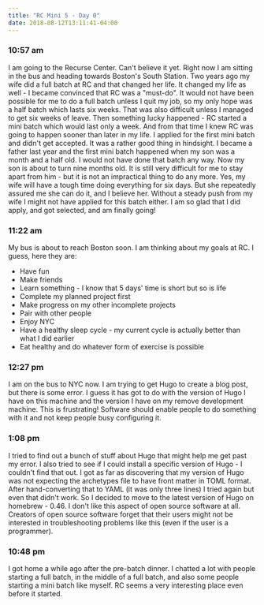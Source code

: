```yaml
---
title: "RC Mini 5 - Day 0"
date: 2018-08-12T13:11:41-04:00
---
```


### 10:57 am
I am going to the Recurse Center. Can't believe it yet. Right now I am sitting in the bus and heading towards Boston's South Station.
Two years ago my wife did a full batch at RC and that changed her life. It changed my life as well - I became convinced that RC was a "must-do".
It would not have been possible for me to do a full batch unless I quit my job, so my only hope was a half batch which lasts six weeks. That was also difficult unless I managed to get six weeks of leave. Then something lucky happened - RC started a mini batch which would last only a week. And from that time I knew RC was going to happen sooner than later in my life. I applied for the first mini batch and didn't get accepted. It was a rather good thing in hindsight. I became a father last year and the first mini batch happened when my son was a month and a half old. I would not have done that batch any way. Now my son is about to turn nine months old. It is still very difficult for me to stay apart from him - but it is not an impractical thing to do any more. Yes, my wife will have a tough time doing everything for six days. But she repeatedly assured me she can do it, and I believe her. Without a steady push from my wife I might not have applied for this batch either. I am so glad that I did apply, and got selected, and am finally going!

### 11:22 am
My bus is about to reach Boston soon. I am thinking about my goals at RC. I guess, here they are:

* Have fun
* Make friends
* Learn something - I know that 5 days' time is short but so is life
* Complete my planned project first
* Make progress on my other incomplete projects
* Pair with other people
* Enjoy NYC
* Have a healthy sleep cycle - my current cycle is actually better than what I did earlier
* Eat healthy and do whatever form of exercise is possible

### 12:27 pm
I am on the bus to NYC now. I am trying to get Hugo to create a blog post, but there is some error. I guess it has got to do with the version of Hugo I have on this machine and the version I have on my remove development machine. This is frustrating! Software should enable people to do something with it and not keep people busy configuring it.

### 1:08 pm
I tried to find out a bunch of stuff about Hugo that might help me get past my error. I also tried to see if I could install a specific version of Hugo - I couldn't find that out. I got as far as discovering that my version of Hugo was not expecting the archetypes file to have front matter in TOML format. After hand-converting that to YAML (it was only three lines) I tried again but even that didn't work. So I decided to move to the latest version of Hugo on homebrew - 0.46. I don't like this aspect of open source software at all. Creators of open source software forget that their users might not be interested in troubleshooting problems like this (even if the user is a programmer).

### 10:48 pm
I got home a while ago after the pre-batch dinner. I chatted a lot with people starting a full batch, in the middle of a full batch, and also some people starting a mini batch like myself. RC seems a very interesting place even before it started.
